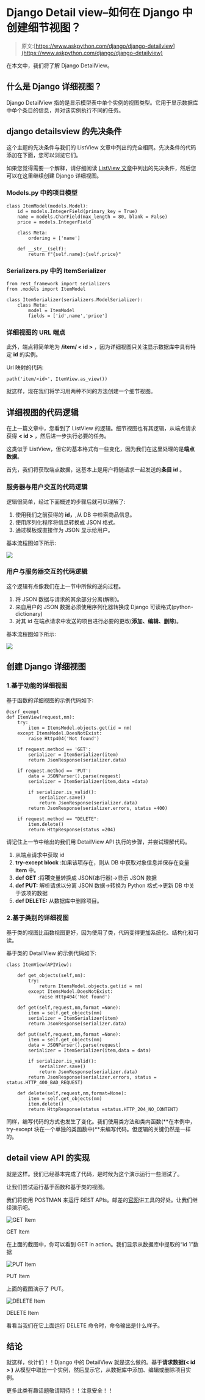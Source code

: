 # Django Detail view–如何在 Django 中创建细节视图？

> 原文:[https://www.askpython.com/django/django-detailview](https://www.askpython.com/django/django-detailview)

在本文中，我们将了解 Django DetailView。

## 什么是 Django 详细视图？

Django DetailView 指的是显示模型表中单个实例的视图类型。它用于显示数据库中单个条目的信息，并对该实例执行不同的任务。

## django detailsview 的先决条件

这个主题的先决条件与我们的 ListView 文章中列出的完全相同。先决条件的代码添加在下面，您可以浏览它们。

如果您觉得需要一个解释，请仔细阅读 [ListView 文章](https://www.askpython.com/django/django-listview)中列出的先决条件，然后您可以在这里继续创建 Django 详细视图。

### Models.py 中的项目模型

```
class ItemModel(models.Model):
    id = models.IntegerField(primary_key = True)
    name = models.CharField(max_length = 80, blank = False)
    price = models.IntegerField

    class Meta:
        ordering = ['name']

    def __str__(self):
        return f"{self.name}:{self.price}"

```

### Serializers.py 中的 ItemSerializer

```
from rest_framework import serializers
from .models import ItemModel

class ItemSerializer(serializers.ModelSerializer):
    class Meta:
        model = ItemModel
        fields = ['id',name','price']

```

### 详细视图的 URL 端点

此外，端点将简单地为 **/item/ < id >** ，因为详细视图只关注显示数据库中具有特定 **id** 的实例。

Url 映射的代码:

```
path('item/<id>', ItemView.as_view())

```

就这样，现在我们将学习用两种不同的方法创建一个细节视图。

## 详细视图的代码逻辑

在上一篇文章中，您看到了 ListView 的逻辑。细节视图也有其逻辑，从端点请求获得 **< id >** ，然后进一步执行必要的任务。

这类似于 ListView，但它的基本格式有一些变化，因为我们在这里处理的是**端点数据**。

首先，我们将获取端点数据，这基本上是用户将随请求一起发送的**条目 id** 。

### **服务器与用户交互的代码逻辑**

逻辑很简单，经过下面概述的步骤后就可以理解了:

1.  使用我们之前获得的 **id，**,从 DB 中检索商品信息。
2.  使用序列化程序将信息转换成 JSON 格式。
3.  通过模板或直接作为 JSON 显示给用户。

基本流程图如下所示:

![](../Images/1101b1000620ccf9003bedbbc6158745.png)

### 用户与服务器交互的代码逻辑

这个逻辑有点像我们在上一节中所做的逆向过程。

1.  将 JSON 数据与请求的其余部分分离(解析)。
2.  来自用户的 JSON 数据必须使用序列化器转换成 Django 可读格式(python-dictionary)
3.  对其 id 在端点请求中发送的项目进行必要的更改(**添加、编辑、删除**)。

基本流程图如下所示:

![](../Images/e8ffcdcbe39ad84b5083cc7d3e494ce6.png)

## **创建 Django 详细视图**

### 1.**基于功能的详细视图**

基于函数的详细视图的示例代码如下:

```
@csrf_exempt
def ItemView(request,nm):
    try: 
        item = ItemsModel.objects.get(id = nm)
    except ItemsModel.DoesNotExist:
        raise Http404('Not found')

    if request.method == 'GET':
        serializer = ItemSerializer(item)
        return JsonResponse(serializer.data)

    if request.method == 'PUT':
        data = JSONParser().parse(request)
        serializer = ItemSerializer(item,data =data)

        if serializer.is_valid():
            serializer.save()
            return JsonResponse(serializer.data)
        return JsonResponse(serializer.errors, status =400)

    if request.method == "DELETE":
        item.delete()
        return HttpResponse(status =204)

```

请记住上一节中给出的我们用 DetailView API 执行的步骤，并尝试理解代码。

1.  从端点请求中获取 id
2.  **try-except block** :如果该项存在，则从 DB 中获取对象信息并保存在变量 **item** 中。
3.  **def GET** :将**项**变量转换成 JSON(串行器)→显示 JSON 数据
4.  **def PUT:** 解析请求以分离 JSON 数据→转换为 Python 格式→更新 DB 中关于该项的数据
5.  **def DELETE:** 从数据库中删除项目。

### 2.**基于类别的详细视图**

基于类的视图比函数视图更好，因为使用了类，代码变得更加系统化、结构化和可读。

基于类的 DetailView 的示例代码如下:

```
class ItemView(APIView):

    def get_objects(self,nm):
        try: 
            return ItemsModel.objects.get(id = nm)
        except ItemsModel.DoesNotExist:
            raise Http404('Not found')

    def get(self,request,nm,format =None):
        item = self.get_objects(nm)
        serializer = ItemSerializer(item)
        return JsonResponse(serializer.data)

    def put(self,request,nm,format =None):
        item = self.get_objects(nm)
        data = JSONParser().parse(request)
        serializer = ItemSerializer(item,data = data)

        if serializer.is_valid():
            serializer.save()
            return JsonResponse(serializer.data)
        return JsonResponse(serializer.errors, status = status.HTTP_400_BAD_REQUEST)

    def delete(self,request,nm,format=None):
        item = self.get_objects(nm)
        item.delete()
        return HttpResponse(status =status.HTTP_204_NO_CONTENT)

```

同样，编写代码的方式也发生了变化。我们使用类方法和类内函数(**在本例中，try-except 块在一个单独的类函数中)**来编写代码。但逻辑的关键仍然是一样的。

## **detail view API 的实现**

就是这样。我们已经基本完成了代码，是时候为这个演示运行一些测试了。

让我们尝试运行基于函数和基于类的视图。

我们将使用 POSTMAN 来运行 REST APIs。邮差的[官网](https://www.postman.com/api-platform/meet-postman)讲工具的好处。让我们继续演示吧。

![GET Item ](../Images/a1953472c352e4a0511f21ad71d426fb.png)

GET Item

在上面的截图中，你可以看到 GET in action。我们显示从数据库中提取的“id 1”数据

![PUT Item ](../Images/99a8967dfde1bd1ddb3c157df6cadff9.png)

PUT Item

上面的截图演示了 PUT。

![DELETE Item ](../Images/2c38a46898050813f2e794f27d6e2f4b.png)

DELETE Item

看看当我们在它上面运行 DELETE 命令时，命令输出是什么样子。

## **结论**

就这样，伙计们！！Django 中的 DetailView 就是这么做的。基于**请求数据(< id > )** 从模型中取出一个实例，然后显示它，从数据库中添加、编辑或删除项目实例。

更多此类有趣话题敬请期待！！注意安全！！